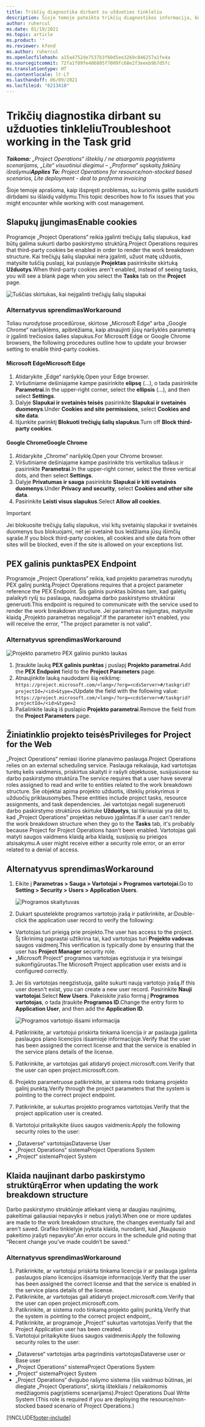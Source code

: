 ```yaml
---
title: Trikčių diagnostika dirbant su užduoties tinkleliu
description: Šioje temoje pateikta trikčių diagnostikos informacija, būtina dirbant su užduočių tinkleliu.
author: ruhercul
ms.date: 01/19/2021
ms.topic: article
ms.product: ''
ms.reviewer: kfend
ms.author: ruhercul
ms.openlocfilehash: a15a4752de7537b3f60d5ee3269c846257a1fe4a
ms.sourcegitcommit: 72fa1f09fe406805f7009fc68e2f3eeeb9b7d5fc
ms.translationtype: HT
ms.contentlocale: lt-LT
ms.lasthandoff: 06/09/2021
ms.locfileid: "6213410"
---
```

# <a name="troubleshoot-working-in-the-task-grid"></a><span data-ttu-id="917a6-103">Trikčių diagnostika dirbant su užduoties tinkleliu</span><span class="sxs-lookup"><span data-stu-id="917a6-103">Troubleshoot working in the Task grid</span></span> 

<span data-ttu-id="917a6-104">_**Taikoma:** „Project Operations“ išteklių / ne atsargomis pagrįstiems scenarijams, „Lite“ visuotiniui diegimui – „Proforma“ sąskaitų faktūrų išrašymui_</span><span class="sxs-lookup"><span data-stu-id="917a6-104">_**Applies To:** Project Operations for resource/non-stocked based scenarios, Lite deployment - deal to proforma invoicing_</span></span>

<span data-ttu-id="917a6-105">Šioje temoje aprašoma, kaip išspręsti problemas, su kuriomis galite susidurti dirbdami su išlaidų valdymu.</span><span class="sxs-lookup"><span data-stu-id="917a6-105">This topic describes how to fix issues that you might encounter while working with cost management.</span></span>

## <a name="enable-cookies"></a><span data-ttu-id="917a6-106">Slapukų įjungimas</span><span class="sxs-lookup"><span data-stu-id="917a6-106">Enable cookies</span></span>

<span data-ttu-id="917a6-107">Programoje „Project Operations“ reikia įgalinti trečiųjų šalių slapukus, kad būtų galima sukurti darbo paskirstymo struktūrą.</span><span class="sxs-lookup"><span data-stu-id="917a6-107">Project Operations requires that third-party cookies be enabled in order to render the work breakdown structure.</span></span> <span data-ttu-id="917a6-108">Kai trečiųjų šalių slapukai nėra įgalinti, užuot matę užduotis, matysite tuščią puslapį, kai puslapyje **Projektas** pasirinksite skirtuką **Užduotys**.</span><span class="sxs-lookup"><span data-stu-id="917a6-108">When third-party cookies aren't enabled, instead of seeing tasks, you will see a blank page when you select the **Tasks** tab on the **Project** page.</span></span>

![Tuščias skirtukas, kai neįgalinti trečiųjų šalių slapukai](media/blankschedule.png)


### <a name="workaround"></a><span data-ttu-id="917a6-110">Alternatyvus sprendimas</span><span class="sxs-lookup"><span data-stu-id="917a6-110">Workaround</span></span>
<span data-ttu-id="917a6-111">Toliau nurodytose procedūrose, skirtose „Microsoft Edge“ arba „Google Chrome“ naršyklėms, apibrėžiama, kaip atnaujinti jūsų naršyklės parametrą ir įgalinti trečiosios šalies slapukus.</span><span class="sxs-lookup"><span data-stu-id="917a6-111">For Microsoft Edge or Google Chrome browsers, the following procedures outline how to update your browser setting to enable third-party cookies.</span></span>

#### <a name="microsoft-edge"></a><span data-ttu-id="917a6-112">Microsoft Edge</span><span class="sxs-lookup"><span data-stu-id="917a6-112">Microsoft Edge</span></span>

1. <span data-ttu-id="917a6-113">Atidarykite „Edge“ naršyklę.</span><span class="sxs-lookup"><span data-stu-id="917a6-113">Open your Edge browser.</span></span>
2. <span data-ttu-id="917a6-114">Viršutiniame dešiniajame kampe pasirinkite **elipsę** (...), o tada pasirinkite **Parametrai**.</span><span class="sxs-lookup"><span data-stu-id="917a6-114">In the upper-right corner, select the **ellipsis** (...), and then select **Settings**.</span></span>
3. <span data-ttu-id="917a6-115">Dalyje **Slapukai ir svetainės teisės** pasirinkite **Slapukai ir svetainės duomenys**.</span><span class="sxs-lookup"><span data-stu-id="917a6-115">Under **Cookies and site permissions**, select **Cookies and site data**.</span></span>
4. <span data-ttu-id="917a6-116">Išjunkite parinktį **Blokuoti trečiųjų šalių slapukus**.</span><span class="sxs-lookup"><span data-stu-id="917a6-116">Turn off **Block third-party cookies**.</span></span>

#### <a name="google-chrome"></a><span data-ttu-id="917a6-117">Google Chrome</span><span class="sxs-lookup"><span data-stu-id="917a6-117">Google Chrome</span></span>

1. <span data-ttu-id="917a6-118">Atidarykite „Chrome“ naršyklę.</span><span class="sxs-lookup"><span data-stu-id="917a6-118">Open your Chrome browser.</span></span>
2. <span data-ttu-id="917a6-119">Viršutiniame dešiniajame kampe pasirinkite tris vertikalius taškus ir pasirinkte **Parametrai**.</span><span class="sxs-lookup"><span data-stu-id="917a6-119">In the upper-right corner, select the three vertical dots, and then select **Settings**.</span></span>
3. <span data-ttu-id="917a6-120">Dalyje **Privatumas ir sauga** pasirinkite **Slapukai ir kiti svetainės duomenys**.</span><span class="sxs-lookup"><span data-stu-id="917a6-120">Under **Privacy and security**, select **Cookies and other site data**.</span></span>
4. <span data-ttu-id="917a6-121">Pasirinkite **Leisti visus slapukus**.</span><span class="sxs-lookup"><span data-stu-id="917a6-121">Select **Allow all cookies**.</span></span>

> [!IMPORTANT]
> <span data-ttu-id="917a6-122">Jei blokuosite trečiųjų šalių slapukus, visi kitų svetainių slapukai ir svetainės duomenys bus blokuojami, net jei svetainė bus leidžiama jūsų išimčių sąraše.</span><span class="sxs-lookup"><span data-stu-id="917a6-122">If you block third-party cookies, all cookies and site data from other sites will be blocked, even if the site is allowed on your exceptions list.</span></span>

## <a name="pex-endpoint"></a><span data-ttu-id="917a6-123">PEX galinis punktas</span><span class="sxs-lookup"><span data-stu-id="917a6-123">PEX Endpoint</span></span>

<span data-ttu-id="917a6-124">Programoje „Project Operations“ reikia, kad projekto parametras nurodytų PEX galinį punktą.</span><span class="sxs-lookup"><span data-stu-id="917a6-124">Project Operations requires that a project parameter reference the PEX Endpoint.</span></span> <span data-ttu-id="917a6-125">Šis galinis punktas būtinas tam, kad galėtų palaikyti ryšį su paslauga, naudojama darbo paskirstymo struktūrai generuoti.</span><span class="sxs-lookup"><span data-stu-id="917a6-125">This endpoint is required to communicate with the service used to render the work breakdown structure.</span></span> <span data-ttu-id="917a6-126">Jei parametras neįjungtas, matysite klaidą „Projekto parametras negalioja“.</span><span class="sxs-lookup"><span data-stu-id="917a6-126">If the parameter isn't enabled, you will receive the error, "The project parameter is not valid".</span></span> 

### <a name="workaround"></a><span data-ttu-id="917a6-127">Alternatyvus sprendimas</span><span class="sxs-lookup"><span data-stu-id="917a6-127">Workaround</span></span>
 ![Projekto parametro PEX galinio punkto laukas](media/projectparameter.png)

1. <span data-ttu-id="917a6-129">Įtraukite lauką **PEX galinis punktas** į puslapį **Projekto parametrai**.</span><span class="sxs-lookup"><span data-stu-id="917a6-129">Add the **PEX Endpoint** field to the **Project Parameters** page.</span></span>
2. <span data-ttu-id="917a6-130">Atnaujinkite lauką naudodami šią reikšmę: `https://project.microsoft.com/<lang>/?org=<cdsServer>#/taskgrid?projectId=/<id>&type=2`</span><span class="sxs-lookup"><span data-stu-id="917a6-130">Update the field with the following value: `https://project.microsoft.com/<lang>/?org=<cdsServer>#/taskgrid?projectId=/<id>&type=2`</span></span>
3. <span data-ttu-id="917a6-131">Pašalinkite lauką iš puslapio **Projekto parametrai**.</span><span class="sxs-lookup"><span data-stu-id="917a6-131">Remove the field from the **Project Parameters** page.</span></span>

## <a name="privileges-for-project-for-the-web"></a><span data-ttu-id="917a6-132">Žiniatinklio projekto teisės</span><span class="sxs-lookup"><span data-stu-id="917a6-132">Privileges for Project for the Web</span></span>

<span data-ttu-id="917a6-133">„Project Operations“ remiasi išorine planavimo paslauga.</span><span class="sxs-lookup"><span data-stu-id="917a6-133">Project Operations relies on an external scheduling service.</span></span> <span data-ttu-id="917a6-134">Paslauga reikalauja, kad vartotojas turėtų kelis vaidmenis, priskirtus skaityti ir rašyti objektuose, susijusiuose su darbo paskirstymo struktūra.</span><span class="sxs-lookup"><span data-stu-id="917a6-134">The service requires that a user have several roles assigned to read and write to entities related to the work breakdown structure.</span></span> <span data-ttu-id="917a6-135">Šie objektai apima projekto užduotis, išteklių priskyrimus ir užduočių priklausomybes.</span><span class="sxs-lookup"><span data-stu-id="917a6-135">These entities include project tasks, resource assignments, and task dependencies.</span></span> <span data-ttu-id="917a6-136">Jei vartotojas negali sugeneruoti darbo paskirstymo struktūros skirtuke **Užduotys**, tai tikriausiai yra dėl to, kad „Project Operations“ projektas nebuvo įgalintas.</span><span class="sxs-lookup"><span data-stu-id="917a6-136">If a user can't render the work breakdown structure when they go to the **Tasks** tab, it's probably because Project for Project Operations hasn't been enabled.</span></span> <span data-ttu-id="917a6-137">Vartotojas gali matyti saugos vaidmens klaidą arba klaidą, susijusią su prieigos atsisakymu.</span><span class="sxs-lookup"><span data-stu-id="917a6-137">A user might receive either a security role error, or an error related to a denial of access.</span></span>


## <a name="workaround"></a><span data-ttu-id="917a6-138">Alternatyvus sprendimas</span><span class="sxs-lookup"><span data-stu-id="917a6-138">Workaround</span></span>

1. <span data-ttu-id="917a6-139">Eikite į **Parametras > Sauga > Vartotojai > Programos vartotojai**.</span><span class="sxs-lookup"><span data-stu-id="917a6-139">Go to **Setting > Security > Users > Application Users**.</span></span>  

   ![Programos skaitytuvas](media/applicationuser.jpg)
   
2. <span data-ttu-id="917a6-141">Dukart spustelėkite programos vartotojo įrašą ir patikrinkite, ar:</span><span class="sxs-lookup"><span data-stu-id="917a6-141">Double-click the application user record to verify the following:</span></span>

 - <span data-ttu-id="917a6-142">Vartotojas turi prieigą prie projekto.</span><span class="sxs-lookup"><span data-stu-id="917a6-142">The user has access to the project.</span></span> <span data-ttu-id="917a6-143">Šį tikrinimą paprastai užtikrina tai, kad vartotojas turi **Projekto vadovas** saugos vaidmenį.</span><span class="sxs-lookup"><span data-stu-id="917a6-143">This verification is typically done by ensuring that the user has **Project Manager** security role.</span></span>
 - <span data-ttu-id="917a6-144">„Microsoft Project“ programos vartotojas egzistuoja ir yra teisingai sukonfigūruotas.</span><span class="sxs-lookup"><span data-stu-id="917a6-144">The Microsoft Project application user exists and is configured correctly.</span></span>
 
3. <span data-ttu-id="917a6-145">Jei šis vartotojas neegzistuoja, galite sukurti naują vartotojo įrašą.</span><span class="sxs-lookup"><span data-stu-id="917a6-145">If this user doesn't exist, you can create a new user record.</span></span> <span data-ttu-id="917a6-146">Pasirinkite **Nauji vartotojai**.</span><span class="sxs-lookup"><span data-stu-id="917a6-146">Select **New Users**.</span></span> <span data-ttu-id="917a6-147">Pakeiskite įrašo formą į **Programos vartotojas**, o tada įtraukite **Programos ID**.</span><span class="sxs-lookup"><span data-stu-id="917a6-147">Change the entry form to **Application User**, and then add the **Application ID**.</span></span>

   ![Programos vartotojo išsami informacija](media/applicationuserdetails.jpg)

4. <span data-ttu-id="917a6-149">Patikrinkite, ar vartotojui priskirta tinkama licencija ir ar paslauga įgalinta paslaugos plano licencijos išsamioje informacijoje.</span><span class="sxs-lookup"><span data-stu-id="917a6-149">Verify that the user has been assigned the correct license and that the service is enabled in the service plans details of the license.</span></span>
5. <span data-ttu-id="917a6-150">Patikrinkite, ar vartotojas gali atidaryti project.microsoft.com.</span><span class="sxs-lookup"><span data-stu-id="917a6-150">Verify that the user can open project.microsoft.com.</span></span>
6. <span data-ttu-id="917a6-151">Projekto parametruose patikrinkite, ar sistema rodo tinkamą projekto galinį punktą.</span><span class="sxs-lookup"><span data-stu-id="917a6-151">Verify through the project parameters that the system is pointing to the correct project endpoint.</span></span>
7. <span data-ttu-id="917a6-152">Patikrinkite, ar sukurtas projekto programos vartotojas.</span><span class="sxs-lookup"><span data-stu-id="917a6-152">Verify that the project application user is created.</span></span>
8. <span data-ttu-id="917a6-153">Vartotojui pritaikykite šiuos saugos vaidmenis:</span><span class="sxs-lookup"><span data-stu-id="917a6-153">Apply the following security roles to the user:</span></span>

  - <span data-ttu-id="917a6-154">„Dataverse“ vartotojas</span><span class="sxs-lookup"><span data-stu-id="917a6-154">Dataverse User</span></span>
  - <span data-ttu-id="917a6-155">„Project Operations“ sistema</span><span class="sxs-lookup"><span data-stu-id="917a6-155">Project Operations System</span></span>
  - <span data-ttu-id="917a6-156">„Project“ sistema</span><span class="sxs-lookup"><span data-stu-id="917a6-156">Project System</span></span>

## <a name="error-when-updating-the-work-breakdown-structure"></a><span data-ttu-id="917a6-157">Klaida naujinant darbo paskirstymo struktūrą</span><span class="sxs-lookup"><span data-stu-id="917a6-157">Error when updating the work breakdown structure</span></span>

<span data-ttu-id="917a6-158">Darbo paskirstymo struktūroje atliekant vieną ar daugiau naujinimų, pakeitimai galiausiai nepavyks ir nebus įrašyti.</span><span class="sxs-lookup"><span data-stu-id="917a6-158">When one or more updates are made to the work breakdown structure, the changes eventually fail and aren't saved.</span></span> <span data-ttu-id="917a6-159">Grafiko tinklelyje įvyksta klaida, nurodanti, kad „Naujausio pakeitimo įrašyti nepavyko“.</span><span class="sxs-lookup"><span data-stu-id="917a6-159">An error occurs in the schedule grid noting that “Recent change you’ve made couldn’t be saved.”</span></span>

### <a name="workaround"></a><span data-ttu-id="917a6-160">Alternatyvus sprendimas</span><span class="sxs-lookup"><span data-stu-id="917a6-160">Workaround</span></span>

1. <span data-ttu-id="917a6-161">Patikrinkite, ar vartotojui priskirta tinkama licencija ir ar paslauga įgalinta paslaugos plano licencijos išsamioje informacijoje.</span><span class="sxs-lookup"><span data-stu-id="917a6-161">Verify that the user has been assigned the correct license and that the service is enabled in the service plans details of the license.</span></span>
2. <span data-ttu-id="917a6-162">Patikrinkite, ar vartotojas gali atidaryti project.microsoft.com.</span><span class="sxs-lookup"><span data-stu-id="917a6-162">Verify that the user can open project.microsoft.com.</span></span>
3. <span data-ttu-id="917a6-163">Patikrinkite, ar sistema rodo tinkamą projekto galinį punktą.</span><span class="sxs-lookup"><span data-stu-id="917a6-163">Verify that the system is pointing to the correct project endpoint,.</span></span>
4. <span data-ttu-id="917a6-164">Patikrinkite, ar programoje „Project“ sukurtas vartotojas.</span><span class="sxs-lookup"><span data-stu-id="917a6-164">Verify that the Project Application user has been created.</span></span>
5. <span data-ttu-id="917a6-165">Vartotojui pritaikykite šiuos saugos vaidmenis:</span><span class="sxs-lookup"><span data-stu-id="917a6-165">Apply the following security roles to the user:</span></span>
  
  - <span data-ttu-id="917a6-166">„Dataverse“ vartotojas arba pagrindinis vartotojas</span><span class="sxs-lookup"><span data-stu-id="917a6-166">Dataverse user or Base user</span></span>
  - <span data-ttu-id="917a6-167">„Project Operations“ sistema</span><span class="sxs-lookup"><span data-stu-id="917a6-167">Project Operations System</span></span>
  - <span data-ttu-id="917a6-168">„Project“ sistema</span><span class="sxs-lookup"><span data-stu-id="917a6-168">Project System</span></span>
  - <span data-ttu-id="917a6-169">„Project Operations“ dvigubo rašymo sistema (šis vaidmuo būtinas, jei diegiate „Project Operations“, skirtą ištekliais / nelaikomomis medžiagomis pagrįstiems scenarijams).</span><span class="sxs-lookup"><span data-stu-id="917a6-169">Project Operations Dual Write System (This role is required if you are deploying the resource/non-stocked based scenario of Project Operations.)</span></span>


[!INCLUDE[footer-include](../includes/footer-banner.md)]
